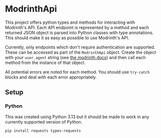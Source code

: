 # ModrinthApi

This project offers python types and methods
for interacting with Modrinth's API.
Each API endpoint is represented by a method
and each returned JSON object is parsed into Python classes
with type annotations.
This should make it as easy as possible to use Modrinth's API.

Currently, only endpoints which don't require authentication are supported.
These can be accessed as part of the `ModrinthApi` object.
Create the object with your `user_agent` string
(see [the modrinth docs](https://docs.modrinth.com/api/#authentication))
and then call each method from the instance of that object.

All potential errors are noted for each method.
You should use `try-catch` blocks and deal with each error appropriately.

## Setup

### Python

This was created using Python 3.13
but it should be made to work in any currently supported version of Python.

`pip install requests types-requests`